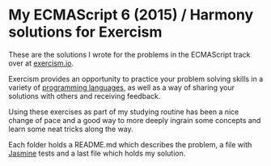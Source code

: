 # My ECMAScript 6 (2015) / Harmony solutions for Exercism 

These are the solutions I wrote for the problems in the ECMAScript track over at [exercism.io](http://exercism.io/).

Exercism provides an opportunity to practice your problem solving skills in a variety of [programming languages](http://exercism.io/languages), as well as a way of sharing your solutions with others and receiving feedback.

Using these exercises as part of my studying routine has been a nice change of pace and a good way to more deeply ingrain some concepts and learn some neat tricks along the way.

Each folder holds a README.md which describes the problem, a file with [Jasmine](http://jasmine.github.io/) tests and a last file which holds my solution.
